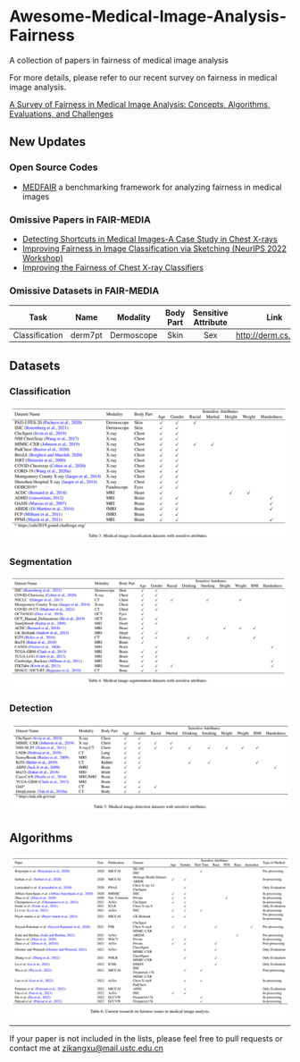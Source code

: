 # Awesome-Medical-Image-Analysis-Fairness
A collection of papers in fairness of medical image analysis

For more details, please refer to our recent survey on fairness in medical image analysis.

[A Survey of Fairness in Medical Image Analysis: Concepts, Algorithms, Evaluations, and Challenges](https://arxiv.org/abs/2209.13177)

## New Updates

### Open Source Codes
- [MEDFAIR](https://github.com/ys-zong/MEDFAIR) a benchmarking framework for analyzing fairness in medical images

### Omissive Papers in FAIR-MEDIA

- [Detecting Shortcuts in Medical Images-A Case Study in Chest X-rays](https://arxiv.org/pdf/2211.04279.pdf)
- [Improving Fairness in Image Classification via Sketching (NeurIPS 2022 Workshop)](https://arxiv.org/pdf/2211.00168.pdf)
- [Improving the Fairness of Chest X-ray Classifiers](https://arxiv.org/pdf/2203.12609.pdf)

### Omissive Datasets in FAIR-MEDIA

| Task         |  Name |  Modality  | Body Part | Sensitive Attribute | Link                |
|:------------:|:-----:|:----------:|:---------:|:-------------------:|---------------------|
|Classification|derm7pt| Dermoscope |Skin       |Sex                  |http://derm.cs.sfu.ca|

## Datasets

### Classification
![Classification Datasets with Sensitive Attributes](https://github.com/XuZikang/Awesome-MedIA-Fairness/blob/main/classification.png)

### Segmentation
![Segmentation Datasets with Sensitive Attributes](https://github.com/XuZikang/Awesome-MedIA-Fairness/blob/main/segmentation.png)

### Detection
![Detection Datasets with Sensitive Attributes](https://github.com/XuZikang/Awesome-MedIA-Fairness/blob/main/detection.png)

## Algorithms
![Algorithms](https://github.com/XuZikang/Awesome-MedIA-Fairness/blob/main/algorithm.png)

---
If your paper is not included in the lists, please feel free to pull requests or contact me at zikangxu@mail.ustc.edu.cn
